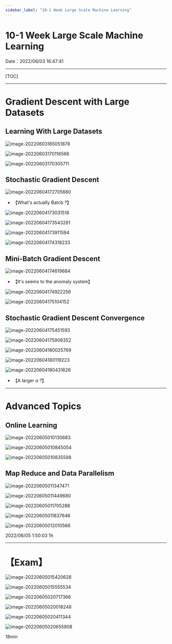 ```yaml
---
sidebar_label: "10-1 Week Large Scale Machine Learning"
---
```


# 10-1 Week Large Scale Machine Learning

Date：2022/06/03 16:47:41

------





[TOC]



------



# Gradient Descent with Large Datasets

## Learning With Large Datasets

![image-20220603165051878](images/10_1_Week_Large_Scale_Machine_Learning/image-20220603165051878.png)

![image-20220603170116566](images/10_1_Week_Large_Scale_Machine_Learning/image-20220603170116566.png)

![image-20220603170305711](images/10_1_Week_Large_Scale_Machine_Learning/image-20220603170305711.png)



## Stochastic Gradient Descent

![image-20220604172705660](images/10_1_Week_Large_Scale_Machine_Learning/image-20220604172705660.png)

* 【What's actually Batcb ?】



![image-20220604173031516](images/10_1_Week_Large_Scale_Machine_Learning/image-20220604173031516.png)

![image-20220604173543281](images/10_1_Week_Large_Scale_Machine_Learning/image-20220604173543281.png)

![image-20220604173911594](images/10_1_Week_Large_Scale_Machine_Learning/image-20220604173911594.png)

![image-20220604174318233](images/10_1_Week_Large_Scale_Machine_Learning/image-20220604174318233.png)



## Mini-Batch Gradient Descent

![image-20220604174619684](images/10_1_Week_Large_Scale_Machine_Learning/image-20220604174619684.png)

* 【It's seems to the anomaly system】

![image-20220604174922256](images/10_1_Week_Large_Scale_Machine_Learning/image-20220604174922256.png)

![image-20220604175104152](images/10_1_Week_Large_Scale_Machine_Learning/image-20220604175104152.png)



## Stochastic Gradient Descent Convergence

![image-20220604175451593](images/10_1_Week_Large_Scale_Machine_Learning/image-20220604175451593.png)

![image-20220604175908352](images/10_1_Week_Large_Scale_Machine_Learning/image-20220604175908352.png)

![image-20220604180025769](images/10_1_Week_Large_Scale_Machine_Learning/image-20220604180025769.png)

![image-20220604180119223](images/10_1_Week_Large_Scale_Machine_Learning/image-20220604180119223.png)

![image-20220604180431626](images/10_1_Week_Large_Scale_Machine_Learning/image-20220604180431626.png)

* 【A larger $\alpha$ ?】



------



# Advanced Topics

## Online Learning

![image-20220605010130683](images/10_1_Week_Large_Scale_Machine_Learning/image-20220605010130683.png)

![image-20220605010845054](images/10_1_Week_Large_Scale_Machine_Learning/image-20220605010845054.png)

![image-20220605010835598](images/10_1_Week_Large_Scale_Machine_Learning/image-20220605010835598.png)



## Map Reduce and Data Parallelism

![image-20220605011347471](images/10_1_Week_Large_Scale_Machine_Learning/image-20220605011347471.png)

![image-20220605011449680](images/10_1_Week_Large_Scale_Machine_Learning/image-20220605011449680.png)

![image-20220605011705288](images/10_1_Week_Large_Scale_Machine_Learning/image-20220605011705288.png)

![image-20220605011837646](images/10_1_Week_Large_Scale_Machine_Learning/image-20220605011837646.png)

![image-20220605012010566](images/10_1_Week_Large_Scale_Machine_Learning/image-20220605012010566.png)



2022/06/05 1:50:03 1h

------



# 【Exam】

![image-20220605015420628](images/10_1_Week_Large_Scale_Machine_Learning/image-20220605015420628.png)

![image-20220605015555534](images/10_1_Week_Large_Scale_Machine_Learning/image-20220605015555534.png)

![image-20220605020717366](images/10_1_Week_Large_Scale_Machine_Learning/image-20220605020717366.png)



![image-20220605020018248](images/10_1_Week_Large_Scale_Machine_Learning/image-20220605020018248.png)

![image-20220605020411344](images/10_1_Week_Large_Scale_Machine_Learning/image-20220605020411344.png)

![image-20220605020655908](images/10_1_Week_Large_Scale_Machine_Learning/image-20220605020655908.png)



  18min